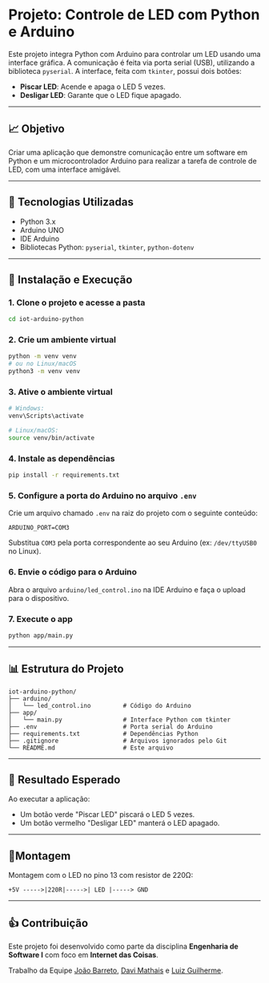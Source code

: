 # Projeto: Controle de LED com Python e Arduino

Este projeto integra Python com Arduino para controlar um LED usando uma interface gráfica. A comunicação é feita via porta serial (USB), utilizando a biblioteca `pyserial`. A interface, feita com `tkinter`, possui dois botões:

- **Piscar LED**: Acende e apaga o LED 5 vezes.
- **Desligar LED**: Garante que o LED fique apagado.

---

## 📈 Objetivo
Criar uma aplicação que demonstre comunicação entre um software em Python e um microcontrolador Arduino para realizar a tarefa de controle de LED, com uma interface amigável.

---

## 🚀 Tecnologias Utilizadas
- Python 3.x
- Arduino UNO
- IDE Arduino
- Bibliotecas Python: `pyserial`, `tkinter`, `python-dotenv`

---

## 🔧 Instalação e Execução

### 1. Clone o projeto e acesse a pasta
```bash
cd iot-arduino-python
```

### 2. Crie um ambiente virtual
```bash
python -m venv venv
# ou no Linux/macOS
python3 -m venv venv
```

### 3. Ative o ambiente virtual
```bash
# Windows:
venv\Scripts\activate

# Linux/macOS:
source venv/bin/activate
```

### 4. Instale as dependências
```bash
pip install -r requirements.txt
```

### 5. Configure a porta do Arduino no arquivo `.env`
Crie um arquivo chamado `.env` na raiz do projeto com o seguinte conteúdo:
```
ARDUINO_PORT=COM3
```
Substitua `COM3` pela porta correspondente ao seu Arduino (ex: `/dev/ttyUSB0` no Linux).

### 6. Envie o código para o Arduino
Abra o arquivo `arduino/led_control.ino` na IDE Arduino e faça o upload para o dispositivo.

### 7. Execute o app
```bash
python app/main.py
```

---

## 📊 Estrutura do Projeto
```
iot-arduino-python/
├── arduino/
│   └── led_control.ino         # Código do Arduino
├── app/
│   └── main.py                 # Interface Python com tkinter
├── .env                        # Porta serial do Arduino
├── requirements.txt            # Dependências Python
├── .gitignore                  # Arquivos ignorados pelo Git
└── README.md                   # Este arquivo
```

---

## 👀 Resultado Esperado
Ao executar a aplicação:
- Um botão verde "Piscar LED" piscará o LED 5 vezes.
- Um botão vermelho "Desligar LED" manterá o LED apagado.

---

## 📄Montagem

Montagem com o LED no pino 13 com resistor de 220Ω:

```
+5V ----->|220R|----->| LED |-----> GND
```

---

## 👍 Contribuição
Este projeto foi desenvolvido como parte da disciplina **Engenharia de Software I** com foco em **Internet das Coisas**.

Trabalho da Equipe [João Barreto](https://github.com/jaobarreto), [Davi Mathais](https://github.com/cksalmeida) e [Luiz Guilherme](https://github.com/luizgfr).


